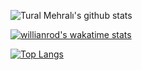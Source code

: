 ![Tural Mehralı's github stats](https://github-readme-stats.vercel.app/api?username=turalmehrali&count_private=true&show_icons=true&theme=radical)

[![willianrod's wakatime stats](https://github-readme-stats.vercel.app/api/wakatime?username=turalmehrali)](https://github.com/anuraghazra/github-readme-stats)

[![Top Langs](https://github-readme-stats.vercel.app/api/top-langs/?username=turalmehrali&layout=compact)](https://github.com/anuraghazra/github-readme-stats)
